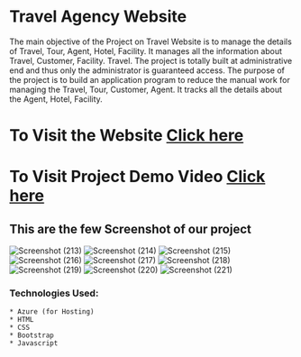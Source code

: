 # Travel Agency Website
The main objective of the Project on Travel Website is to manage the details of Travel, Tour, Agent, Hotel, Facility. It manages all the information about Travel, Customer, Facility. Travel. The project is totally built at administrative end and thus only the administrator is guaranteed access. The purpose of the project is to build an application program to reduce the manual work for managing the Travel, Tour, Customer, Agent. It tracks all the details about the Agent, Hotel, Facility.

#  To Visit the Website  [Click here](http://98.70.41.113/) 

# To Visit Project Demo Video [Click here](https://youtu.be/UqVu0K8JunE)

## This are the few Screenshot of our project
![Screenshot (213)](https://github.com/ShubhamShinde22/FRT--Travel_Agency/assets/94630914/e1cfb93c-314c-435a-98b2-d4c9a52f3873)
![Screenshot (214)](https://github.com/ShubhamShinde22/FRT--Travel_Agency/assets/94630914/d48d7e70-2dd3-42e2-816e-fbc909b110ce)
![Screenshot (215)](https://github.com/ShubhamShinde22/FRT--Travel_Agency/assets/94630914/45b85b6e-f359-48ba-8682-7ff19c53840d)
![Screenshot (216)](https://github.com/ShubhamShinde22/FRT--Travel_Agency/assets/94630914/4069dc0f-c46d-4da9-ab9d-21d3532d7f56)
![Screenshot (217)](https://github.com/ShubhamShinde22/FRT--Travel_Agency/assets/94630914/1509db90-7898-4198-b220-0b148d4b962a)
![Screenshot (218)](https://github.com/ShubhamShinde22/FRT--Travel_Agency/assets/94630914/a4a7744c-a9d3-460b-b3e7-039b494a5503)
![Screenshot (219)](https://github.com/ShubhamShinde22/FRT--Travel_Agency/assets/94630914/c34e8e2f-b92a-47d0-8649-678f51470f51)
![Screenshot (220)](https://github.com/ShubhamShinde22/FRT--Travel_Agency/assets/94630914/11041673-fe52-457b-a641-65b1311138dd)
![Screenshot (221)](https://github.com/ShubhamShinde22/FRT--Travel_Agency/assets/94630914/c75ba5b8-cd0a-4281-9297-a6d4c0e647dd)

### Technologies Used:
    * Azure (for Hosting)
    * HTML
    * CSS
    * Bootstrap
    * Javascript
      
